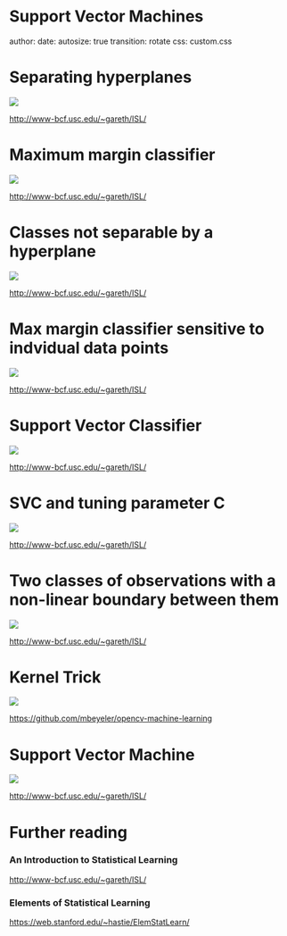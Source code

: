 

Support Vector Machines
========================================================
author:
date:
autosize: true
transition: rotate
css: custom.css

Separating hyperplanes
========================================================
![](img/svm.9.2.png)

http://www-bcf.usc.edu/~gareth/ISL/


Maximum margin classifier
========================================================
![](img/svm.9.3.png)

http://www-bcf.usc.edu/~gareth/ISL/

Classes not separable by a hyperplane
========================================================
![](img/svm.9.4.png)

http://www-bcf.usc.edu/~gareth/ISL/

Max margin classifier sensitive to indvidual data points
========================================================
![](img/svm.9.5.png)

http://www-bcf.usc.edu/~gareth/ISL/

Support Vector Classifier
========================================================
![](img/svm.9.6.png)

http://www-bcf.usc.edu/~gareth/ISL/

SVC and tuning parameter C
========================================================
![](img/svm.9.7.png)

http://www-bcf.usc.edu/~gareth/ISL/

Two classes of observations with a non-linear boundary between them
========================================================
![](img/svm.9.8.png)

http://www-bcf.usc.edu/~gareth/ISL/

Kernel Trick
========================================================
![](img/kernel-trick.png)

https://github.com/mbeyeler/opencv-machine-learning

Support Vector Machine
========================================================
![](img/svm.9.9b.png)

http://www-bcf.usc.edu/~gareth/ISL/


Further reading
========================================================


### An Introduction to Statistical Learning
http://www-bcf.usc.edu/~gareth/ISL/

### Elements of Statistical Learning
https://web.stanford.edu/~hastie/ElemStatLearn/
